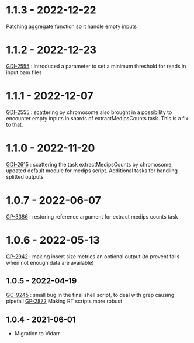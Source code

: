 # 1.1.3 - 2022-12-22
Patching aggregate function so it handle empty inputs
# 1.1.2 - 2022-12-23
[GDI-2555](https://jira.oicr.on.ca/browse/GDI-2555) : introduced a parameter to set a minimum threshold for reads in input bam files
# 1.1.1 - 2022-12-07
[GDI-2555](https://jira.oicr.on.ca/browse/GDI-2555) : scattering by chromosome also brought in a possibility to encounter empty inputs in shards of extractMedipsCounts task. This is a fix to that.
# 1.1.0 - 2022-11-20
[GDI-2615](https://jira.oicr.on.ca/browse/GDI-2615) : scattering the task extractMedipsCounts by chromosome, updated default module for medips script. Additional tasks for handling splitted outputs
# 1.0.7 - 2022-06-07
[GP-3386](https://jira.oicr.on.ca/browse/GP-3386) : restoring reference argument for extract medips counts task
# 1.0.6 - 2022-05-13
[GP-2942](https://jira.oicr.on.ca/browse/GP-2942) : making insert size metrics an optional output (to prevent fails when not enough data are available)
## 1.0.5 - 2022-04-19
[GC-9245](https://jira.oicr.on.ca/browse/GC-9245) : small bug in the final shell script, to deal with grep causing pipefail
[GP-2872](https://jira.oicr.on.ca/browse/GP-2872) Making RT scripts more robust
## 1.0.4 - 2021-06-01
- Migration to Vidarr
